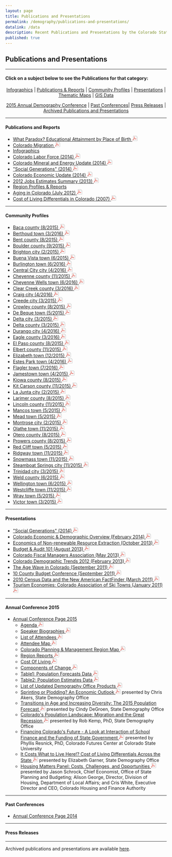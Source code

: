 ```yaml
---
layout: page
title: Publications and Presentations
permalink: /demography/publications-and-presentations/
datalink: /data
description: Recent Publications and Presentations by the Colorado State Demography Office
published: true
---
```


## Publications and Presentations

- - -

#### Click on a subject below to see the Publications for that category:


<div style="text-align: center;" markdown="1">

[Infographics](/demography/infographics#infographics) \| [Publications & Reports](#publications-and-reports) \| [Community Profiles](#community-profiles) \| [Presentations](#presentations) \| [Thematic Maps](/gis/thematic-maps#thematic-maps) \| [GIS Data](/gis/gis-data#gis-data)

[2015 Annual Demography Conference](#annual-conference-2015) \| [Past Conferences](#past-conferences)\| [Press Releases](#press-releases) \| [Archived Publications and Presentations](/demography/archived-publications-and-presentations#archived-publications-and-presentations)

</div>



- - -

#### Publications and Reports

- [What Paradox? Educational Attainment by Place of Birth ![pdf](/images/page_white_acrobat.png 'download pdf file')](https://drive.google.com/uc?export=download&id=0B2oqdPZKJqK7RDloZG45V2JmNmc)
- [Colorado Migration ![pdf](/images/page_white_acrobat.png 'download pdf file')](https://drive.google.com/uc?export=download&id=0B2oqdPZKJqK7TVRiYlI5RnR0Tms)
- [Infographics](/demography/infographics#infographics)
- [Colorado Labor Force (2014) ![pdf](/images/page_white_acrobat.png 'download pdf file')](https://drive.google.com/uc?export=download&id=0B2oqdPZKJqK7T3FqeGdUZDhUOGM)
- [Colorado Mineral and Energy Update (2014) ![pdf](/images/page_white_acrobat.png 'download pdf file')](https://drive.google.com/uc?export=download&id=0B2oqdPZKJqK7UWNjU1ZuVnVEUmc)
- [\"Social Generations\" (2014) ![pdf](/images/page_white_acrobat.png 'download pdf file')](https://drive.google.com/uc?export=download&id=0B2oqdPZKJqK7dU9uVzdzaE84c0k)
- [Colorado Economic Update (2014) ![pdf](/images/page_white_acrobat.png 'download pdf file')](https://drive.google.com/uc?export=download&id=0B2oqdPZKJqK7X2ttZkplOTRRczQ)
- [2012 Jobs Estimates Summary  (2013) ![pdf](/images/page_white_acrobat.png 'download pdf file')](https://drive.google.com/uc?export=download&id=0B2oqdPZKJqK7MEVncWlCVmNEVE0)
- [Region Profiles & Reports](/demography/region-reports-2014/)
- [Aging in Colorado (July 2012) ![pdf](/images/page_white_acrobat.png 'download pdf file')](https://drive.google.com/uc?export=download&id=0B2oqdPZKJqK7NnhnQnVhWHdJV1E)
- [Cost of Living Differentials in Colorado (2007) ![pdf](/images/page_white_acrobat.png 'download pdf file')](https://drive.google.com/uc?export=download&id=0B2oqdPZKJqK7NE1XNDVrN2tBelE)


- - -
 
#### Community Profiles

- [Baca county (8/2015) ![pdf](/images/page_white_acrobat.png 'download pdf file')](https://drive.google.com/uc?export=download&id=0B-vz6H4k4SESczA5eEd6MVpCWFk)
- [Berthoud town (3/2016) ![pdf](/images/page_white_acrobat.png 'download pdf file')](https://drive.google.com/open?id=0B-vz6H4k4SESN29PZnRTdG9mdlE)
- [Bent county (8/2015) ![pdf](/images/page_white_acrobat.png 'download pdf file')](https://drive.google.com/uc?export=download&id=0B-vz6H4k4SESQk5vb2xkRDFKblU)
- [Boulder county (9/2015) ![pdf](/images/page_white_acrobat.png 'download pdf file')](https://drive.google.com/file/d/0ByjImPUKASTTaFFjRnlSRGNXUEk/view?usp=sharing)
- [Brighton city (2/2015) ![pdf](/images/page_white_acrobat.png 'download pdf file')](https://drive.google.com/uc?export=download&id=0B2oqdPZKJqK7UG1iQW10Y3hnQm8)
- [Buena Vista town (6/2015) ![pdf](/images/page_white_acrobat.png 'download pdf file')](https://drive.google.com/uc?export=download&id=0B-vz6H4k4SESaFRTanpiYnBJalU)
- [Burlington town (6/2016) ![pdf](/images/page_white_acrobat.png 'download pdf file')](https://drive.google.com/uc?export=download&id=0B-vz6H4k4SESaFRTanpiYnBJalU)
- [Central City city (4/2016) ![pdf](/images/page_white_acrobat.png 'download pdf file')](https://drive.google.com/uc?export=download&id=0B-vz6H4k4SESZXJjZXdmUzVxbDQ)
- [Cheyenne county (11/2015) ![pdf](/images/page_white_acrobat.png 'download pdf file')](https://drive.google.com/uc?export=download&id=0B-vz6H4k4SESaWpUWFNKTDM2czg)
- [Cheyenne Wells town (6/2016) ![pdf](/images/page_white_acrobat.png 'download pdf file')](https://drive.google.com/uc?export=download&id=0Bvz6H4k4SESZXJjZXdmUzVxbDQ)
- [Clear Creek county (3/2016) ![pdf](/images/page_white_acrobat.png 'download pdf file')](https://drive.google.com/uc?export=download&id=0B-vz6H4k4SESZXJjZXdmUzVxbDQ)
- [Craig city (4/2016) ![pdf](/images/page_white_acrobat.png 'download pdf file')](https://drive.google.com/uc?export=download&id=0B-vz6H4k4SESZXJjZXdmUzVxbDQ)
- [Creede city (3/2015) ![pdf](/images/page_white_acrobat.png 'download pdf file')](https://drive.google.com/uc?export=download&id=0B2oqdPZKJqK7b1JPNDBWdExmSUE)
- [Crowley county (8/2015) ![pdf](/images/page_white_acrobat.png 'download pdf file')](https://drive.google.com/uc?export=download&id=0B-vz6H4k4SESRXhnWVFKQ3R1Qmc)
- [De Beque town (5/2015) ![pdf](/images/page_white_acrobat.png 'download pdf file')](https://drive.google.com/uc?export=download&id=0B2oqdPZKJqK7N2ZYUjU5emozWVE)
- [Delta city (3/2015) ![pdf](/images/page_white_acrobat.png 'download pdf file')](https://drive.google.com/uc?export=download&id=0B2oqdPZKJqK7RVFWU2R3ckItWTQ)
- [Delta county (3/2015) ![pdf](/images/page_white_acrobat.png 'download pdf file')](https://drive.google.com/uc?export=download&id=0B2oqdPZKJqK7bERzclp4NW8yVGc)
- [Durango city (4/2016) ![pdf](/images/page_white_acrobat.png 'download pdf file')](https://drive.google.com/uc?export=download&id=0Bvz6H4k4SESZXJjZXdmUzVxbDQ)
- [Eagle county (3/2016) ![pdf](/images/page_white_acrobat.png 'download pdf file')](https://drive.google.com/uc?export=download&id=0B-vz6H4k4SESZXJjZXdmUzVxbDQ)
- [El Paso county (8/2015) ![pdf](/images/page_white_acrobat.png 'download pdf file')](https://drive.google.com/uc?export=download&id=0B-vz6H4k4SESX2FLdU52OERleG8)
- [Elbert county (11/2015) ![pdf](/images/page_white_acrobat.png 'download pdf file')](https://drive.google.com/uc?export=download&id=0B-vz6H4k4SESOG9SVEtaNkE0S0k)
- [Elizabeth town (12/2015) ![pdf](/images/page_white_acrobat.png 'download pdf file')](https://drive.google.com/uc?export=download&id=0B-vz6H4k4SESZXJjZXdmUzVxbDQ)
- [Estes Park town (4/2016) ![pdf](/images/page_white_acrobat.png 'download pdf file')](https://drive.google.com/uc?export=download&id=0B-vz6H4k4SESZXJjZXdmUzVxbDQ)
- [Flagler town (7/2016) ![pdf](/images/page_white_acrobat.png 'download pdf file')](https://drive.google.com/uc?export=download&id=0B-vz6H4k4SESZXJjZXdmUzVxbDQ)
- [Jamestown town (4/2015) ![pdf](/images/page_white_acrobat.png 'download pdf file')](https://drive.google.com/uc?export=download&id=0B2oqdPZKJqK7WWRBM3JFYTN1dG8)
- [Kiowa county (8/2015) ![pdf](/images/page_white_acrobat.png 'download pdf file')](https://drive.google.com/uc?export=download&id=0B-vz6H4k4SESSjFWZ0Q0VHAzOUk)
- [Kit Carson county (11/2015) ![pdf](/images/page_white_acrobat.png 'download pdf file')](https://drive.google.com/uc?export=download&id=0B-vz6H4k4SESYlFJemcycnNXem8)
- [La Junta city (2/2015) ![pdf](/images/page_white_acrobat.png 'download pdf file')](https://drive.google.com/uc?export=download&id=0B2oqdPZKJqK7b0xOLVhQUS1WUFU)
- [Larimer county (8/2015) ![pdf](/images/page_white_acrobat.png 'download pdf file')](https://drive.google.com/uc?export=download&id=0B-vz6H4k4SESMllESU1WVUhvQmc)
- [Lincoln county (11/2015) ![pdf](/images/page_white_acrobat.png 'download pdf file')](https://drive.google.com/uc?export=download&id=0B-vz6H4k4SESUnlGN0ZaXzVPV1U)
- [Mancos town (5/2015) ![pdf](/images/page_white_acrobat.png 'download pdf file')](https://drive.google.com/uc?export=download&id=0B2oqdPZKJqK7M2ZIWTVYNFFld0E)
- [Mead town (5/2015) ![pdf](/images/page_white_acrobat.png 'download pdf file')](https://drive.google.com/uc?export=download&id=0B2oqdPZKJqK7Y3VkS21LQTQzOXc)
- [Montrose city (2/2015) ![pdf](/images/page_white_acrobat.png 'download pdf file')](https://drive.google.com/uc?export=download&id=0B2oqdPZKJqK7azZMdmRtMzM2VjQ)
- [Olathe town (11/2015) ![pdf](/images/page_white_acrobat.png 'download pdf file')](https://drive.google.com/uc?export=download&id=0B-vz6H4k4SESSncxaG0zaVBaVnM)
- [Otero county (8/2015) ![pdf](/images/page_white_acrobat.png 'download pdf file')](https://drive.google.com/uc?export=download&id=0B-vz6H4k4SESQUZSQkhJcDNhM1U)
- [Prowers county (8/2015) ![pdf](/images/page_white_acrobat.png 'download pdf file')](https://drive.google.com/uc?export=download&id=0B-vz6H4k4SESUG1jbFNKSFJTSXc)
- [Red Cliff town (5/2015) ![pdf](/images/page_white_acrobat.png 'download pdf file')](https://drive.google.com/uc?export=download&id=0ByjImPUKASTTMm56SzJWanV4ZFk)
- [Ridgway town (11/2015) ![pdf](/images/page_white_acrobat.png 'download pdf file')](https://drive.google.com/uc?export=download&id=0B-vz6H4k4SEST1VXTEE5VU5nXzQ)
- [Snowmass town (11/2015) ![pdf](/images/page_white_acrobat.png 'download pdf file')](https://drive.google.com/uc?export=download&id=0B-vz6H4k4SESYUNlZjRSYkNyWFU)
- [Steamboat Springs city (11/2015) ![pdf](/images/page_white_acrobat.png 'download pdf file')](https://drive.google.com/uc?export=download&id=0B-vz6H4k4SESVFFsNXExWTNhZjQ)
- [Trinidad city (3/2015) ![pdf](/images/page_white_acrobat.png 'download pdf file')](https://drive.google.com/uc?export=download&id=0B2oqdPZKJqK7dHV4S2xBb1NLWGs)
- [Weld county (6/2015) ![pdf](/images/page_white_acrobat.png 'download pdf file')](https://drive.google.com/uc?export=download&id=0B-vz6H4k4SESZXJjZXdmUzVxbDQ)
- [Wellington town (6/2015) ![pdf](/images/page_white_acrobat.png 'download pdf file')](https://drive.google.com/uc?export=download&id=0B-vz6H4k4SESWUFCclhoaGZ1aWs)
- [Westcliffe town (11/2015) ![pdf](/images/page_white_acrobat.png 'download pdf file')](https://drive.google.com/uc?export=download&id=0B-vz6H4k4SESd2NTbUxFUGxxMlU)
- [Wray town (5/2015) ![pdf](/images/page_white_acrobat.png 'download pdf file')](https://drive.google.com/uc?export=download&id=0B2oqdPZKJqK7T19QZUY3WEpqeTA)
- [Victor town (3/2015) ![pdf](/images/page_white_acrobat.png 'download pdf file')](https://drive.google.com/uc?export=download&id=0B-vz6H4k4SESX0J6QVZoVWRtQUU)



- - -

#### Presentations

- [\"Social Generations\" (2014) ![pdf](/images/page_white_acrobat.png 'download pdf file')](https://drive.google.com/uc?export=download&id=0B2oqdPZKJqK7bkxBeXN3TlFlNEE)
- [Colorado Economic & Demographic Overview (February 2014) ![pdf](/images/page_white_acrobat.png 'download pdf file')](https://drive.google.com/uc?export=download&id=0B2oqdPZKJqK7VnVocTdzS1ByV00)
- [Economics of Non-renewable Resource Extraction (October 2013) ![pdf](/images/page_white_acrobat.png 'download pdf file')](https://drive.google.com/uc?export=download&id=0B2oqdPZKJqK7aUNDRUZkamVpTlk)
- [Budget & Audit 101 (August 2013) ![pdf](/images/page_white_acrobat.png 'download pdf file')](https://drive.google.com/uc?export=download&id=0B2oqdPZKJqK7NVdvUldCeURyRUE)
- [Colorado Fiscal Managers Association (May 2013) ![pdf](/images/page_white_acrobat.png 'download pdf file')](https://drive.google.com/uc?export=download&id=0B2oqdPZKJqK7SW4zQVpvUGZWU2M)
- [Colorado Demographic Trends 2012 (February 2013) ![pdf](/images/page_white_acrobat.png 'download pdf file')](https://drive.google.com/uc?export=download&id=0B2oqdPZKJqK7ajJtekt1U1k3d0k)
- [The Age Wave in Colorado (September 2011) ![pdf](/images/page_white_acrobat.png 'download pdf file')](https://drive.google.com/uc?export=download&id=0B2oqdPZKJqK7SWxLUVhfUXc3VlE)
- [10 County Budget Conference (September 2011) ![pdf](/images/page_white_acrobat.png 'download pdf file')](https://drive.google.com/uc?export=download&id=0B2oqdPZKJqK7ZDRpWE5VblFQYzQ)
- [2010 Census Data and the New American FactFinder (March 2011) ![pdf](/images/page_white_acrobat.png 'download pdf file')](https://drive.google.com/uc?export=download&id=0B2oqdPZKJqK7c3F6aVk5LUlKd1U)
- [Tourism Economies: Colorado Association of Ski Towns (January 2011) ![pdf](/images/page_white_acrobat.png 'download pdf file')](https://drive.google.com/uc?export=download&id=0B2oqdPZKJqK7bHZRV3ZYZUhTcVE)


- - -

#### Annual Conference 2015

- [Annual Conference Page 2015](/demography/annual-demography-meeting-2015/#annual-demography-meeting-videos-2015)
  - [Agenda ![pdf](/images/page_white_acrobat.png 'download pdf file')](https://drive.google.com/uc?export=download&id=0B-vz6H4k4SESN1A3TXYwUnIyLWs)
  - [Speaker Biographies ![pdf](/images/page_white_acrobat.png 'download pdf file')](https://drive.google.com/uc?export=download&id=0B-vz6H4k4SESa1RiVWt3ZERfYkk)
  - [List of Attendees ![pdf](/images/page_white_acrobat.png 'download pdf file')](https://drive.google.com/uc?export=download&id=0B-vz6H4k4SESMjVnQzBBRXZkbEk)
  - [Attendee Map ![pdf](/images/page_white_acrobat.png 'download pdf file')](https://drive.google.com/uc?export=download&id=0B-vz6H4k4SESRTZxR2UwNF9FeHc)
  - [Colorado Planning & Management Region Map ![pdf](/images/page_white_acrobat.png 'download pdf file')](https://storage.googleapis.com/maps-static/PlanningManagement8x11.pdf)
  - [Region Reports ![pdf](/images/page_white_acrobat.png 'download pdf file')](https://drive.google.com/uc?export=download&id=0B-vz6H4k4SESeGxoQjZTYV8tN0U)
  - [Cost Of Living ![pdf](/images/page_white_acrobat.png 'download pdf file')](https://drive.google.com/uc?export=download&id=0B-vz6H4k4SESajdRcHRjcThka3c)
  - [Components of Change ![pdf](/images/page_white_acrobat.png 'download pdf file')](https://drive.google.com/uc?export=download&id=0B-vz6H4k4SESSmRKVkpuTGszY0E)
  - [Table1: Population Forecasts Data ![pdf](/images/page_white_acrobat.png 'download pdf file')](https://drive.google.com/uc?export=download&id=0B-vz6H4k4SESLUMyNFFCTE5URGc)
  - [Table2: Population Estimates Data ![pdf](/images/page_white_acrobat.png 'download pdf file')](https://drive.google.com/uc?export=download&id=0B-vz6H4k4SESM2hxWVZDZGZGajA)
  - [List of Updated Demography Office Products ![pdf](/images/page_white_acrobat.png 'download pdf file')](https://drive.google.com/uc?export=download&id=0B-vz6H4k4SESdHJnMkJYXzFyZVk)
  - [Sprinting or Plodding? An Economic Outlook ![pdf](/images/page_white_acrobat.png 'download pdf file')](https://drive.google.com/uc?export=download&id=0B-vz6H4k4SESLTd1Y2ZIeDNzN2M) presented by Chris Akers, State Demography Office
  - [Transitions in Age and Increasing Diversity: The 2015 Population Forecast ![pdf](/images/page_white_acrobat.png 'download pdf file')](https://drive.google.com/uc?export=download&id=0B-vz6H4k4SESRENtSXlCd25NazA) presented by Cindy DeGroen, State Demography Office
  - [Colorado\'s Population Landscape: Migration and the Great Recession ![pdf](/images/page_white_acrobat.png 'download pdf file')](https://drive.google.com/uc?export=download&id=0B-vz6H4k4SESaEdlS0FpcnQ0eDg) presented by Rob Kemp, PhD, State Demography Office
  - [Financing Colorado\'s Future - A Look at Interaction of School Finance and the Funding of State Government ![pdf](/images/page_white_acrobat.png 'download pdf file')](https://drive.google.com/uc?export=download&id=0B-vz6H4k4SESWW9xeXlkcFg4SXc) presented by Phyllis Resnick, PhD, Colorado Futures Center at Colorado State University
  - [It Costs What to Live Here!? Cost of Living Differentials Across the State ![pdf](/images/page_white_acrobat.png 'download pdf file')](https://drive.google.com/uc?export=download&id=0B-vz6H4k4SESUDJoS1ZCQmFyM0U) presented by Elizabeth Garner, State Demography Office
  - [Housing Matters Panel: Costs, Challenges, and Opportunities ![pdf](/images/page_white_acrobat.png 'download pdf file')](https://drive.google.com/uc?export=download&id=0B-vz6H4k4SESSnpPWGFDQWoxSVU) presented by Jason Schrock, Chief Economist, Office of State Planning and Budgeting; Alison George, Director, Division of Housing, Department of Local Affairs; and Cris White, Executive Director and CEO, Colorado Housing and Finance Authority

---

#### Past Conferences

 - [Annual Conference Page 2014](/demography/annual-demography-meeting-2014/#annual-demography-meeting-videos-2014)

- - -

#### Press Releases


- - -

Archived publications and presentations are available [here](/demography/archived-publications-and-presentations#archived-publications-and-presentations).
